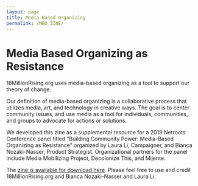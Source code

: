 ```yaml
---
layout: page
title: Media Based Organizing 
permalink: /MBO_ZINE/
---
```

# Media Based Organizing as Resistance


18MillionRising.org uses media-based organizing as a tool to support our theory of change. 

Our definition of media-based organizing is a collaborative process that utilizes media, art, and technology in creative ways. The goal is to center community issues, and use media as a tool for individuals, communities, and groups to advocate for actions or solutions. 

We developed this zine as a supplemental resource for a 2019 Netroots Conference panel titled “Building Community Power: Media-Based Organizing as Resistance” organized by Laura Li, Campaigner, and Bianca Nozaki-Nasser, Product Strategist. Organizational partners for the panel include Media Mobilizing Project, Decolonize This, and Mijente. 

The [zine is available for download here](https://drive.google.com/drive/folders/1rI2_I5TLGy2DSNYEj2L1RYK3x4KKngfJ?usp=sharing). Please feel free to use and credit 18MillionRising.org and Bianca Nozaki-Nasser and Laura Li. 
